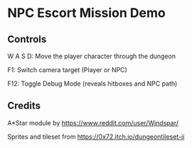 # NPC Escort Mission Demo

## Controls
W A S D: Move the player character through the dungeon

F1: Switch camera target (Player or NPC)

F12: Toggle Debug Mode (reveals hitboxes and NPC path)


## Credits
A*Star module by https://www.reddit.com/user/Windspar/

Sprites and tileset from https://0x72.itch.io/dungeontileset-ii
